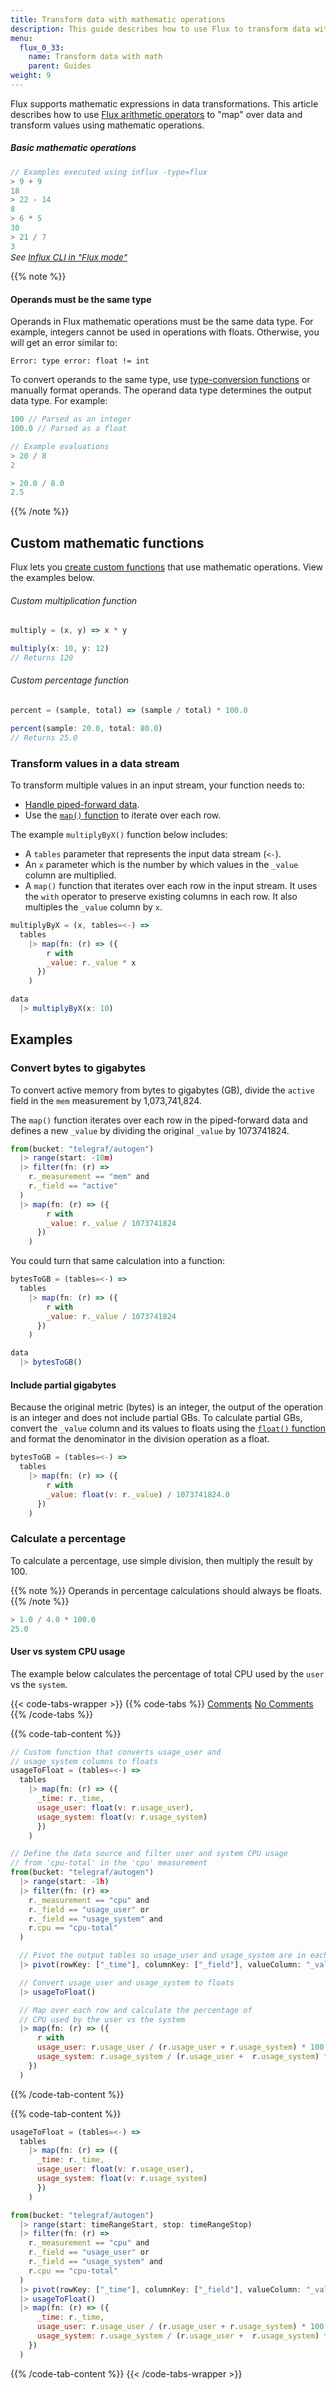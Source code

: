 ```yaml
---
title: Transform data with mathematic operations
description: This guide describes how to use Flux to transform data with mathematic operations.
menu:
  flux_0_33:
    name: Transform data with math
    parent: Guides
weight: 9
---
```


Flux supports mathematic expressions in data transformations.
This article describes how to use [Flux arithmetic operators](/flux/v0.33/language/operators/#arithmetic-operators)
to "map" over data and transform values using mathematic operations.

##### Basic mathematic operations
```js
// Examples executed using influx -type=flux
> 9 + 9
18
> 22 - 14
8
> 6 * 5
30
> 21 / 7
3
```

<p style="font-size:.85rem;font-style:italic;margin-top:-.8rem;">See <a href="/flux/v0.33/guides/executing-queries/#influx-cli-in-flux-mode">Influx CLI in "Flux mode"</a></p>

{{% note %}}
#### Operands must be the same type
Operands in Flux mathematic operations must be the same data type.
For example, integers cannot be used in operations with floats.
Otherwise, you will get an error similar to:

```
Error: type error: float != int
```

To convert operands to the same type, use [type-conversion functions](/flux/v0.33/functions/built-in/transformations/type-conversions/)
or manually format operands.
The operand data type determines the output data type.
For example:

```js
100 // Parsed as an integer
100.0 // Parsed as a float

// Example evaluations
> 20 / 8
2

> 20.0 / 8.0
2.5
```
{{% /note %}}

## Custom mathematic functions
Flux lets you [create custom functions](/flux/v0.33/functions/custom-functions) that use mathematic operations.
View the examples below.

###### Custom multiplication function
```js
multiply = (x, y) => x * y

multiply(x: 10, y: 12)
// Returns 120
```

###### Custom percentage function
```js
percent = (sample, total) => (sample / total) * 100.0

percent(sample: 20.0, total: 80.0)
// Returns 25.0
```

### Transform values in a data stream
To transform multiple values in an input stream, your function needs to:

- [Handle piped-forward data](/flux/v0.33/functions/custom-functions/#functions-that-manipulate-pipe-forwarded-data).
- Use the [`map()` function](/flux/v0.33/functions/built-in/transformations/map) to iterate over each row.

The example `multiplyByX()` function below includes:

- A `tables` parameter that represents the input data stream (`<-`).
- An `x` parameter which is the number by which values in the `_value` column are multiplied.
- A `map()` function that iterates over each row in the input stream.
  It uses the `with` operator to preserve existing columns in each row.
  It also multiples the `_value` column by `x`.

```js
multiplyByX = (x, tables=<-) =>
  tables
    |> map(fn: (r) => ({
        r with
        _value: r._value * x
      })
    )

data
  |> multiplyByX(x: 10)
```

## Examples

### Convert bytes to gigabytes
To convert active memory from bytes to gigabytes (GB), divide the `active` field
in the `mem` measurement by 1,073,741,824.

The `map()` function iterates over each row in the piped-forward data and defines
a new `_value` by dividing the original `_value` by 1073741824.

```js
from(bucket: "telegraf/autogen")
  |> range(start: -10m)
  |> filter(fn: (r) =>
    r._measurement == "mem" and
    r._field == "active"
  )
  |> map(fn: (r) => ({
        r with
        _value: r._value / 1073741824
      })
    )
```

You could turn that same calculation into a function:

```js
bytesToGB = (tables=<-) =>
  tables
    |> map(fn: (r) => ({
        r with
        _value: r._value / 1073741824
      })
    )

data
  |> bytesToGB()
```

#### Include partial gigabytes
Because the original metric (bytes) is an integer, the output of the operation is an integer and does not include partial GBs.
To calculate partial GBs, convert the `_value` column and its values to floats using the
[`float()` function](/flux/v0.33/functions/built-in/transformations/type-conversions/float)
and format the denominator in the division operation as a float.

```js
bytesToGB = (tables=<-) =>
  tables
    |> map(fn: (r) => ({
        r with
        _value: float(v: r._value) / 1073741824.0
      })
    )
```

### Calculate a percentage
To calculate a percentage, use simple division, then multiply the result by 100.

{{% note %}}
Operands in percentage calculations should always be floats.
{{% /note %}}

```js
> 1.0 / 4.0 * 100.0
25.0
```

#### User vs system CPU usage
The example below calculates the percentage of total CPU used by the `user` vs the `system`.

{{< code-tabs-wrapper >}}
{{% code-tabs %}}
[Comments](#)
[No Comments](#)
{{% /code-tabs %}}

{{% code-tab-content %}}
```js
// Custom function that converts usage_user and
// usage_system columns to floats
usageToFloat = (tables=<-) =>
  tables
    |> map(fn: (r) => ({
      _time: r._time,
      usage_user: float(v: r.usage_user),
      usage_system: float(v: r.usage_system)
      })
    )

// Define the data source and filter user and system CPU usage
// from 'cpu-total' in the 'cpu' measurement
from(bucket: "telegraf/autogen")
  |> range(start: -1h)
  |> filter(fn: (r) =>
    r._measurement == "cpu" and
    r._field == "usage_user" or
    r._field == "usage_system" and
    r.cpu == "cpu-total"
  )

  // Pivot the output tables so usage_user and usage_system are in each row
  |> pivot(rowKey: ["_time"], columnKey: ["_field"], valueColumn: "_value")

  // Convert usage_user and usage_system to floats
  |> usageToFloat()

  // Map over each row and calculate the percentage of
  // CPU used by the user vs the system
  |> map(fn: (r) => ({
      r with
      usage_user: r.usage_user / (r.usage_user + r.usage_system) * 100.0,
      usage_system: r.usage_system / (r.usage_user +  r.usage_system) * 100.0
    })
  )
```
{{% /code-tab-content %}}

{{% code-tab-content %}}
```js
usageToFloat = (tables=<-) =>
  tables
    |> map(fn: (r) => ({
      _time: r._time,
      usage_user: float(v: r.usage_user),
      usage_system: float(v: r.usage_system)
      })
    )

from(bucket: "telegraf/autogen")
  |> range(start: timeRangeStart, stop: timeRangeStop)
  |> filter(fn: (r) =>
    r._measurement == "cpu" and
    r._field == "usage_user" or
    r._field == "usage_system" and
    r.cpu == "cpu-total"
  )
  |> pivot(rowKey: ["_time"], columnKey: ["_field"], valueColumn: "_value")
  |> usageToFloat()
  |> map(fn: (r) => ({
      _time: r._time,
      usage_user: r.usage_user / (r.usage_user + r.usage_system) * 100.0,
      usage_system: r.usage_system / (r.usage_user +  r.usage_system) * 100.0
    })
  )
```
{{% /code-tab-content %}}
{{< /code-tabs-wrapper >}}
